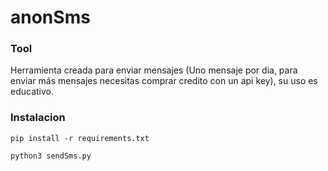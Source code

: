 # anonSms

### Tool
Herramienta creada para enviar mensajes (Uno mensaje por dia, para enviar más mensajes necesitas comprar credito con un api key), su uso es educativo.
### Instalacion
``` 
pip install -r requirements.txt 
```
``` 
python3 sendSms.py
```
